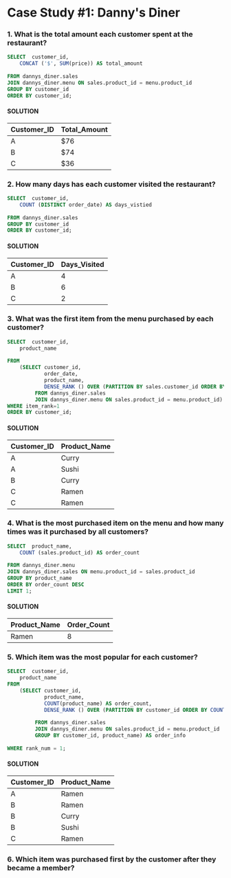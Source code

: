 # Case Study #1: Danny's Diner

### 1. What is the total amount each customer spent at the restaurant?

```sql
SELECT 	customer_id,
	CONCAT ('$', SUM(price)) AS total_amount
        
FROM dannys_diner.sales
JOIN dannys_diner.menu ON sales.product_id = menu.product_id
GROUP BY customer_id
ORDER BY customer_id;
```

#### SOLUTION

| Customer_ID | Total_Amount |
|-------------|--------------|
|A            |$76           |
|B            |$74           |
|C            |$36           |

### 2. How many days has each customer visited the restaurant?

```sql
SELECT 	customer_id,
	COUNT (DISTINCT order_date) AS days_vistied
        
FROM dannys_diner.sales
GROUP BY customer_id
ORDER BY customer_id;
```

#### SOLUTION

| Customer_ID | Days_Visited |
|-------------|--------------|
|A            |4             |
|B            |6             |
|C            |2             |

### 3. What was the first item from the menu purchased by each customer?

```sql
SELECT 	customer_id,
	product_name
        
FROM
	(SELECT customer_id,
         	order_date,
         	product_name,
         	DENSE_RANK () OVER (PARTITION BY sales.customer_id ORDER BY sales.order_date) AS item_rank
         FROM dannys_diner.sales
         JOIN dannys_diner.menu ON sales.product_id = menu.product_id) AS first_item_table
WHERE item_rank=1
ORDER BY customer_id;
```
#### SOLUTION

| Customer_ID | Product_Name |
|-------------|--------------|
|A            |Curry         |
|A            |Sushi         |
|B            |Curry         |
|C            |Ramen         |
|C            |Ramen         |

### 4. What is the most purchased item on the menu and how many times was it purchased by all customers?

```sql
SELECT 	product_name,
	COUNT (sales.product_id) AS order_count
      
FROM dannys_diner.menu
JOIN dannys_diner.sales ON menu.product_id = sales.product_id
GROUP BY product_name
ORDER BY order_count DESC
LIMIT 1;
```
#### SOLUTION
| Product_Name | Order_Count |
|--------------|-------------|
|Ramen         |8            |

### 5. Which item was the most popular for each customer?
```sql
SELECT 	customer_id,
	product_name
FROM
	(SELECT customer_id,
         	product_name,
         	COUNT(product_name) AS order_count,
         	DENSE_RANK () OVER (PARTITION BY customer_id ORDER BY COUNT(product_name) DESC) AS rank_num
         
         FROM dannys_diner.sales
         JOIN dannys_diner.menu ON sales.product_id = menu.product_id
         GROUP BY customer_id, product_name) AS order_info
         
WHERE rank_num = 1;
```

#### SOLUTION
| Customer_ID | Product_Name |
|-------------|--------------|
|A            |Ramen         |
|B            |Ramen         |
|B            |Curry         |
|B            |Sushi         |
|C            |Ramen         |

### 6. Which item was purchased first by the customer after they became a member?
